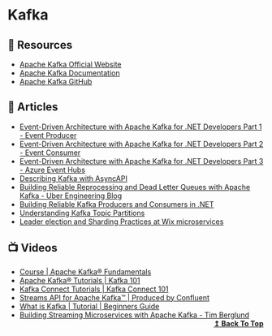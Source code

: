 # Kafka

## 📘 Resources
- [Apache Kafka Official Website](https://kafka.apache.org/)
- [Apache Kafka Documentation](https://kafka.apache.org/documentation/)
- [Apache Kafka GitHub](https://github.com/apache/kafka)

## 📕 Articles

- [Event-Driven Architecture with Apache Kafka for .NET Developers Part 1 - Event Producer](https://thecloudblog.net/post/event-driven-architecture-with-apache-kafka-for-net-developers-part-1-event-producer/)
- [Event-Driven Architecture with Apache Kafka for .NET Developers Part 2 - Event Consumer](https://thecloudblog.net/post/event-driven-architecture-with-apache-kafka-for-.net-developers-part-2-event-consumer/)
- [Event-Driven Architecture with Apache Kafka for .NET Developers Part 3 - Azure Event Hubs](https://thecloudblog.net/post/event-driven-architecture-with-apache-kafka-for-net-developers-part-3-azure-event-hubs/)
- [Describing Kafka with AsyncAPI](https://dalelane.co.uk/blog/?p=4219)
- [Building Reliable Reprocessing and Dead Letter Queues with Apache Kafka - Uber Engineering Blog](https://eng.uber.com/reliable-reprocessing/)
- [Building Reliable Kafka Producers and Consumers in .NET](https://thecloudblog.net/post/building-reliable-kafka-producers-and-consumers-in-net/)
- [Understanding Kafka Topic Partitions](https://medium.com/event-driven-utopia/understanding-kafka-topic-partitions-ae40f80552e8)
- [Leader election and Sharding Practices at Wix microservices](https://medium.com/wix-engineering/leader-election-and-sharding-practices-at-wix-microservices-6e6b853e4852)
## 📺 Videos
- [Course | Apache Kafka® Fundamentals](https://www.youtube.com/playlist?list=PLa7VYi0yPIH2PelhRHoFR5iQgflg-y6JA)
- [Apache Kafka® Tutorials | Kafka 101](https://www.youtube.com/playlist?list=PLa7VYi0yPIH0KbnJQcMv5N9iW8HkZHztH)
- [Kafka Connect Tutorials | Kafka Connect 101](https://www.youtube.com/playlist?list=PLa7VYi0yPIH1MB2n2w8pMZguffCDu2L4Y)
- [Streams API for Apache Kafka™ | Produced by Confluent](https://www.youtube.com/playlist?list=PLa7VYi0yPIH1vDclVOB49xUruBAWkOCZD)
- [What is Kafka | Tutorial | Beginners Guide](https://www.youtube.com/watch?v=heR3I3Wxgro)
- [Building Streaming Microservices with Apache Kafka - Tim Berglund](https://www.youtube.com/watch?v=mad84vBHYlY)
  <div align="right">
    <b><a href="#contents">↥ Back To Top</a></b>
  </div>
